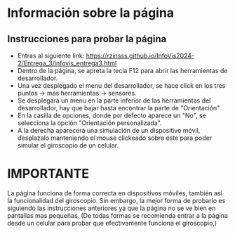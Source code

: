 # Información sobre la página
## Instrucciones para probar la página
* Entras al siguiente link: https://rzinsss.github.io/InfoVis2024-2/Entrega_3/infovis_entrega3.html  
* Dentro de la página, se apreta la tecla F12 para abrir las herramientas de desarrollador.
* Una vez desplegado el menu del desarrollador, se hace click en los tres puntos -> más herramientas -> sensores.
* Se desplegará un menu en la parte inferior de las herramientas del desarrollador, hay que bajar hasta encontrar la parte de "Orientación".
* En la casilla de opciones, donde por defecto aparece un "No", se selecciona la opción "Orientación personalizada".
* A la derecha aparecerá una simulación de un dispositivo móvil, desplazalo manteniendo el mouse clickeado sobre este para poder simular el giroscopio de un celular.
# IMPORTANTE
La página funciona de forma correcta en dispositivos móviles, también así la funcionalidad del giroscopio. Sin embargo, la mejor forma de probarlo es siguiendo las instrucciones anteriores ya que la página no se ve bien en pantallas mas pequeñas. (De todas formas se recomienda entrar a la página desde un celular para probar que efectivamente funciona el giroscopio,)
